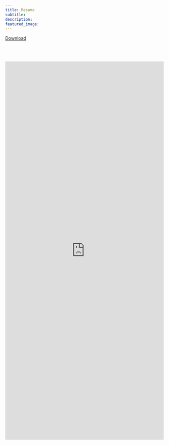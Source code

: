 ```yaml
---
title: Resume
subtitle: 
description:
featured_image: 
---
```

 


<div class='script-this'>
    
</div>

[Download](https://github.com/bumbeishvili/portfolio/files/3068736/CV_David_Bumbeishvili.2.pdf)
<br>
<br>
<br>
<br>

<embed src="https://drive.google.com/viewerng/viewer?embedded=true&url=https://github.com/bumbeishvili/portfolio/files/3067789/CV_David_Bumbeishvili.2.pdf" width="100%" style="height:1200px" >

<style>
  .wrap{
        margin: 0 10px;
  }
  p{
      margin-left: 0px !important;
  }
  </style>